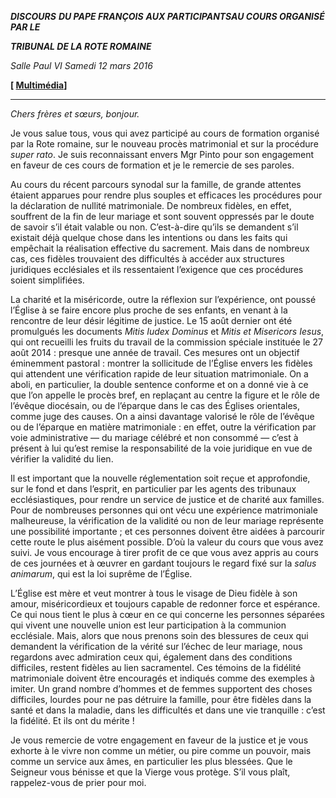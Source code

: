 ***DISCOURS*** ***DU PAPE FRANÇOIS*** ***AUX PARTICIPANTS******AU COURS ORGANISÉ PAR LE***

***TRIBUNAL DE LA ROTE ROMAINE***

*Salle Paul VI* *Samedi 12 mars 2016*

**[ [Multimédia](http://w2.vatican.va/content/francesco/fr/events/event.dir.html/content/vaticanevents/fr/2016/3/12/corsorotaromana.html)]**

* * *

*Chers frères et sœurs, bonjour.*

Je vous salue tous, vous qui avez participé au cours de formation organisé par la Rote romaine, sur le nouveau procès matrimonial et sur la procédure *super rato*. Je suis reconnaissant envers Mgr Pinto pour son engagement en faveur de ces cours de formation et je le remercie de ses paroles.

Au cours du récent parcours synodal sur la famille, de grande attentes étaient apparues pour rendre plus souples et efficaces les procédures pour la déclaration de nullité matrimoniale. De nombreux fidèles, en effet, souffrent de la fin de leur mariage et sont souvent oppressés par le doute de savoir s’il était valable ou non. C’est-à-dire qu’ils se demandent s’il existait déjà quelque chose dans les intentions ou dans les faits qui empêchait la réalisation effective du sacrement. Mais dans de nombreux cas, ces fidèles trouvaient des difficultés à accéder aux structures juridiques ecclésiales et ils ressentaient l’exigence que ces procédures soient simplifiées.

La charité et la miséricorde, outre la réflexion sur l’expérience, ont poussé l’Église à se faire encore plus proche de ses enfants, en venant à la rencontre de leur désir légitime de justice. Le 15 août dernier ont été promulgués les documents *Mitis Iudex Dominus* et *Mitis et Misericors Iesus*, qui ont recueilli les fruits du travail de la commission spéciale instituée le 27 août 2014 : presque une année de travail. Ces mesures ont un objectif éminemment pastoral : montrer la sollicitude de l’Église envers les fidèles qui attendent une vérification rapide de leur situation matrimoniale. On a aboli, en particulier, la double sentence conforme et on a donné vie à ce que l’on appelle le procès bref, en replaçant au centre la figure et le rôle de l’évêque diocésain, ou de l’éparque dans le cas des Églises orientales, comme juge des causes. On a ainsi davantage valorisé le rôle de l’évêque ou de l’éparque en matière matrimoniale : en effet, outre la vérification par voie administrative — du mariage célébré et non consommé — c’est à présent à lui qu’est remise la responsabilité de la voie juridique en vue de vérifier la validité du lien.

Il est important que la nouvelle réglementation soit reçue et approfondie, sur le fond et dans l’esprit, en particulier par les agents des tribunaux ecclésiastiques, pour rendre un service de justice et de charité aux familles. Pour de nombreuses personnes qui ont vécu une expérience matrimoniale malheureuse, la vérification de la validité ou non de leur mariage représente une possibilité importante ; et ces personnes doivent être aidées à parcourir cette route le plus aisément possible. D’où la valeur du cours que vous avez suivi. Je vous encourage à tirer profit de ce que vous avez appris au cours de ces journées et à œuvrer en gardant toujours le regard fixé sur la *salus animarum*, qui est la loi suprême de l’Église.

L’Église est mère et veut montrer à tous le visage de Dieu fidèle à son amour, miséricordieux et toujours capable de redonner force et espérance. Ce qui nous tient le plus à cœur en ce qui concerne les personnes séparées qui vivent une nouvelle union est leur participation à la communion ecclésiale. Mais, alors que nous prenons soin des blessures de ceux qui demandent la vérification de la vérité sur l’échec de leur mariage, nous regardons avec admiration ceux qui, également dans des conditions difficiles, restent fidèles au lien sacramentel. Ces témoins de la fidélité matrimoniale doivent être encouragés et indiqués comme des exemples à imiter. Un grand nombre d’hommes et de femmes supportent des choses difficiles, lourdes pour ne pas détruire la famille, pour être fidèles dans la santé et dans la maladie, dans les difficultés et dans une vie tranquille : c’est la fidélité. Et ils ont du mérite !

Je vous remercie de votre engagement en faveur de la justice et je vous exhorte à le vivre non comme un métier, ou pire comme un pouvoir, mais comme un service aux âmes, en particulier les plus blessées. Que le Seigneur vous bénisse et que la Vierge vous protège. S’il vous plaît, rappelez-vous de prier pour moi.